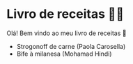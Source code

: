# Livro de receitas :man_cook:

Olá! Bem vindo ao meu livro de receitas :wave:

- Strogonoff de carne (Paola Carosella)
- Bife à milanesa (Mohamad Hindi)
